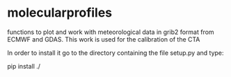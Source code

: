 # molecularprofiles
functions to plot and work with meteorological data in grib2 format from ECMWF and GDAS. This work is used for the calibration of the CTA

In order to install it go to the directory containing the file setup.py and type:

pip install ./


